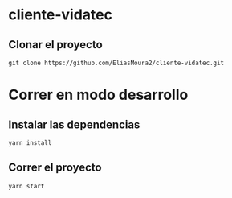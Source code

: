 # cliente-vidatec

## Clonar el proyecto
```
git clone https://github.com/EliasMoura2/cliente-vidatec.git
```
# Correr en modo desarrollo
## Instalar las dependencias
```
yarn install
```
## Correr el proyecto
```
yarn start
```
